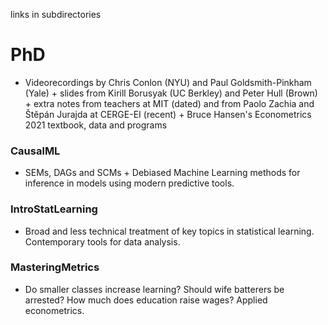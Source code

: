 links in subdirectories

# PhD
- Videorecordings by Chris Conlon (NYU) and Paul Goldsmith-Pinkham (Yale) + slides from Kirill Borusyak (UC Berkley) and Peter Hull (Brown) + extra notes from teachers at MIT (dated) and from Paolo Zachia and Štěpán Jurajda at CERGE-EI (recent) + Bruce Hansen's Econometrics 2021 textbook, data and programs
  
### CausalML
- SEMs, DAGs and SCMs + Debiased Machine Learning methods for inference in models using modern predictive tools.

### IntroStatLearning 
- Broad and less technical treatment of key topics in statistical learning. Contemporary tools for data analysis.
  
### MasteringMetrics 
- Do smaller classes increase learning? Should wife batterers be arrested? How much does education raise wages? Applied econometrics.


